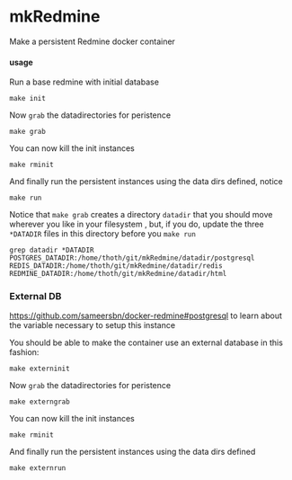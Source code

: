 # mkRedmine

Make a persistent Redmine docker container

#### usage

Run a base redmine with initial database

```
make init
```

Now `grab` the datadirectories for peristence

```
make grab
```

You can now kill the init instances

```
make rminit
```

And finally run the persistent instances using the data dirs defined, notice 

```
make run
```

Notice that `make grab` creates a directory `datadir` that you should move wherever you like in your filesystem 
, but, if you do, update the three `*DATADIR` files in this directory before you `make run`

```
grep datadir *DATADIR
POSTGRES_DATADIR:/home/thoth/git/mkRedmine/datadir/postgresql
REDIS_DATADIR:/home/thoth/git/mkRedmine/datadir/redis
REDMINE_DATADIR:/home/thoth/git/mkRedmine/datadir/html
```

### External DB

https://github.com/sameersbn/docker-redmine#postgresql to learn about the variable necessary to setup this instance

You should be able to make the container use an external database in this fashion:

```
make externinit
```

Now `grab` the datadirectories for peristence

```
make externgrab
```

You can now kill the init instances

```
make rminit
```

And finally run the persistent instances using the data dirs defined

```
make externrun
```
